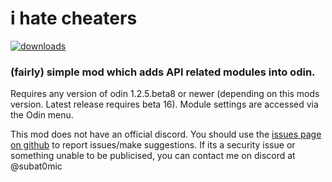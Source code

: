 # i hate cheaters 

[![downloads](https://img.shields.io/github/downloads/SubAt0m1c/HateCheaters/total?style=for-the-badge)](https://github.com/SubAt0m1c/HateCheaters)

### (fairly) simple mod which adds API related modules into odin.
Requires any version of odin 1.2.5.beta8 or newer (depending on this mods version. Latest release requires beta 16). Module settings are accessed via the Odin menu.

This mod does not have an official discord. You should use the [issues page on github](https://github.com/SubAt0m1c/HateCheaters/issues) to report issues/make suggestions.
If its a security issue or something unable to be publicised, you can contact me on discord at @subat0mic
